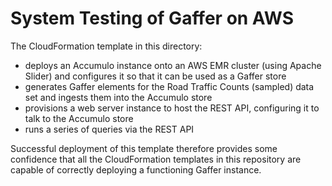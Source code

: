 # System Testing of Gaffer on AWS

The CloudFormation template in this directory:

* deploys an Accumulo instance onto an AWS EMR cluster \(using Apache Slider\) and configures it so that it can be used as a Gaffer store
* generates Gaffer elements for the Road Traffic Counts \(sampled\) data set and ingests them into the Accumulo store
* provisions a web server instance to host the REST API, configuring it to talk to the Accumulo store
* runs a series of queries via the REST API

Successful deployment of this template therefore provides some confidence that all the CloudFormation templates in this repository are capable of correctly deploying a functioning Gaffer instance.


